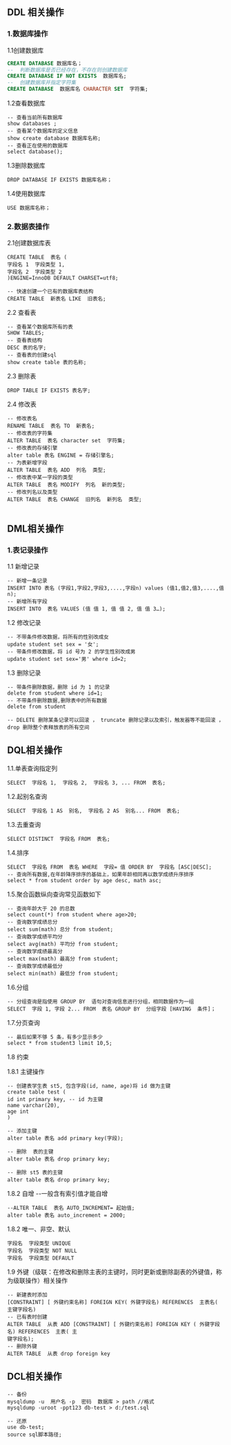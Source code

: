## DDL  相关操作

### 1.数据库操作

1.1创建数据库

```sql
CREATE DATABASE 数据库名；
--  判断数据库是否已经存在，不存在则创建数据库
CREATE DATABASE IF NOT EXISTS  数据库名;
--  创建数据库并指定字符集
CREATE DATABASE  数据库名 CHARACTER SET  字符集;
```

1.2查看数据库

```mysql
-- 查看当前所有数据库
show databases ;
-- 查看某个数据库的定义信息
show create database 数据库名称;
-- 查看正在使用的数据库
select database();
```

1.3删除数据库

```mysql
DROP DATABASE IF EXISTS 数据库名称；
```

1.4使用数据库

```mysql
USE 数据库名称；
```

### 2.数据表操作

2.1创建数据库表

```mysql
CREATE TABLE  表名 (
字段名 1  字段类型 1,
字段名 2  字段类型 2
)ENGINE=InnoDB DEFAULT CHARSET=utf8;

-- 快速创建一个已有的数据库表结构
CREATE TABLE  新表名 LIKE  旧表名;
```

2.2 查看表

```mysql
-- 查看某个数据库所有的表
SHOW TABLES;
-- 查看表结构
DESC 表的名字;
-- 查看表的创建sql
show create table 表的名称;
```

2.3 删除表

```mysql
DROP TABLE IF EXISTS 表名字;
```

2.4 修改表

```mysql
-- 修改表名
RENAME TABLE  表名 TO  新表名;
-- 修改表的字符集
ALTER TABLE  表名 character set  字符集;
-- 修改表的存储引擎
alter table 表名 ENGINE = 存储引擎名;
-- 为表新增字段
ALTER TABLE  表名 ADD  列名  类型;
-- 修改表中某一字段的类型
ALTER TABLE  表名 MODIFY  列名  新的类型;
-- 修改列名以及类型
ALTER TABLE  表名 CHANGE  旧列名  新列名  类型;


```

## DML相关操作

### 1.表记录操作

1.1 新增记录

```mysql
-- 新增一条记录
INSERT INTO 表名 (字段1,字段2,字段3,....,字段n) values (值1,值2,值3,....,值n);
-- 新增所有字段
INSERT INTO  表名 VALUES (值 值 1, 值 值 2, 值 值 3…); 
```

1.2 修改记录

```mysql
-- 不带条件修改数据，将所有的性别改成女
update student set sex = '女';
-- 带条件修改数据，将 id 号为 2 的学生性别改成男
update student set sex='男' where id=2;
```

1.3 删除记录

```mysql
-- 带条件删除数据，删除 id 为 1 的记录
delete from student where id=1;
-- 不带条件删除数据,删除表中的所有数据
delete from student

-- DELETE 删除某条记录可以回滚 ， truncate 删除记录以及索引，触发器等不能回滚 ， drop 删除整个表释放表的所有空间

```

## DQL相关操作

1.1.单表查询指定列

```mysql
SELECT  字段名 1,  字段名 2,  字段名 3, ... FROM  表名;
```

1.2.起别名查询

```mysql
SELECT  字段名 1 AS  别名,  字段名 2 AS  别名... FROM  表名;
```

1.3.去重查询

```mysql
SELECT DISTINCT  字段名 FROM  表名;
```

1.4.排序

```mysql
SELECT  字段名 FROM  表名 WHERE  字段= 值 ORDER BY  字段名 [ASC|DESC];
-- 查询所有数据,在年龄降序排序的基础上，如果年龄相同再以数学成绩升序排序
select * from student order by age desc, math asc;
```

1.5.聚合函数纵向查询常见函数如下

```mysql
-- 查询年龄大于 20 的总数
select count(*) from student where age>20;
-- 查询数学成绩总分
select sum(math) 总分 from student;
-- 查询数学成绩平均分
select avg(math) 平均分 from student;
-- 查询数学成绩最高分
select max(math) 最高分 from student;
-- 查询数学成绩最低分
select min(math) 最低分 from student;
```

1.6.分组

```mysql
-- 分组查询是指使用 GROUP BY  语句对查询信息进行分组，相同数据作为一组
SELECT  字段 1, 字段 2... FROM  表名 GROUP BY  分组字段 [HAVING  条件]；
```

1.7.分页查询

```mysql
-- 最后如果不够 5 条，有多少显示多少
select * from student3 limit 10,5;
```



1.8  约束

1.8.1 主键操作

```mysql
-- 创建表学生表 st5, 包含字段(id, name, age)将 id 做为主键
create table test (
id int primary key, -- id 为主键
name varchar(20),
age int
)

-- 添加主键
alter table 表名 add primary key(字段);

-- 删除  表的主键
alter table 表名 drop primary key;

-- 删除 st5 表的主键
alter table 表名 drop primary key;

```

1.8.2 自增  --一般含有索引值才能自增

```mysql
--ALTER TABLE  表名 AUTO_INCREMENT= 起始值;
alter table 表名 auto_increment = 2000;
```

1.8.2 唯一、非空、默认

```mysql
字段名  字段类型 UNIQUE
字段名  字段类型 NOT NULL
字段名  字段类型 DEFAULT 
```

1.9 外键（级联：在修改和删除主表的主键时，同时更新或删除副表的外键值，称为级联操作）相关操作

```mysql
-- 新建表时添加
[CONSTRAINT] [ 外键约束名称] FOREIGN KEY( 外键字段名) REFERENCES  主表名( 主键字段名)
-- 已有表时创建
ALTER TABLE  从表 ADD [CONSTRAINT] [ 外键约束名称] FOREIGN KEY ( 外键字段名) REFERENCES  主表( 主
键字段名);
-- 删除外键
ALTER TABLE  从表 drop foreign key 
```



## DCL相关操作

```mysql
-- 备份
mysqldump -u  用户名 -p  密码  数据库 > path //格式
mysqldump -uroot -ppt123 db-test > d:/test.sql

-- 还原
use db-test;
source sql脚本路径;
```

